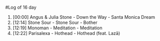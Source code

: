 #Log of 16 day

1. [00:00] Angus & Julia Stone - Down the Way - Santa Monica Dream
1. [12:14] Stone Sour - Stone Sour - Bother
1. [12:19] Monoman - Meditation - Meditation
1. [12:22] Parisalexa - Hothead - Hothead (feat. Lazā)
